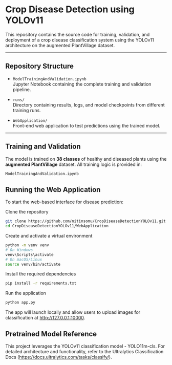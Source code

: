 # Crop Disease Detection using YOLOv11

This repository contains the source code for training, validation, and deployment of a crop disease classification system using the YOLOv11 architecture on the augmented PlantVillage dataset.

---

## Repository Structure

- `ModelTrainingAndValidation.ipynb`  
  Jupyter Notebook containing the complete training and validation pipeline.

- `runs/`  
  Directory containing results, logs, and model checkpoints from different training runs.

- `WebApplication/`  
  Front-end web application to test predictions using the trained model.

---

## Training and Validation

The model is trained on **38 classes** of healthy and diseased plants using the **augmented PlantVillage** dataset. All training logic is provided in:

```bash
ModelTrainingAndValidation.ipynb
```

## Running the Web Application

To start the web-based interface for disease prediction:

Clone the repository

```bash
git clone https://github.com/nitinsomu/CropDiseaseDetectionYOLOv11.git
cd CropDiseaseDetectionYOLOv11/WebApplication
```

Create and activate a virtual environment

```bash
python -m venv venv
# On Windows
venv\Scripts\activate
# On macOS/Linux
source venv/bin/activate
```

Install the required dependencies

```bash
pip install -r requirements.txt
```

Run the application

```bash
python app.py
```

The app will launch locally and allow users to upload images for classification at http://127.0.0.1:10000.

## Pretrained Model Reference

This project leverages the YOLOv11 classification model - YOLO11m-cls. For detailed architecture and functionality, refer to the Ultralytics Classification Docs (https://docs.ultralytics.com/tasks/classify/).
